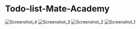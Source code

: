 # Todo-list-Mate-Academy
![Screenshot_4](https://github.com/user-attachments/assets/db0fd955-ad42-4481-b4c9-f5270a2324e1)
![Screenshot_3](https://github.com/user-attachments/assets/a59c2fa0-9b50-4bf8-8054-b786ead4dea6)
![Screenshot_2](https://github.com/user-attachments/assets/b016f200-d6b1-45f3-9ee4-9fc8daa551b4)
![Screenshot_1](https://github.com/user-attachments/assets/34ec3ba8-e7fe-4257-ad6d-e58aa8a3544a)
